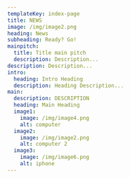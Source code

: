 ```yaml
---
templateKey: index-page
title: NEWS
image: /img/image2.png
heading: News
subheading: Ready? Go!
mainpitch:
  title: Title main pitch
  description: Description...
description: Description...
intro:
  heading: Intro Heading
  description: Heading Description...
main:
  description: DESCRIPTION
  heading: Main Heading
  image1:
    image: /img/image4.png
    alt: computer
  image2:
    image: /img/image2.png
    alt: computer 2
  image3:
    image: /img/image6.png
    alt: iphone
---
```

